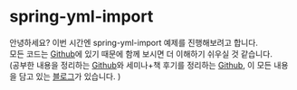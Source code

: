 # spring-yml-import

안녕하세요? 이번 시간엔 spring-yml-import 예제를 진행해보려고 합니다.  
모든 코드는 [Github](https://github.com/jojoldu/blog-code/tree/master/spring-yml-import)에 있기 때문에 함께 보시면 더 이해하기 쉬우실 것 같습니다.  
(공부한 내용을 정리하는 [Github](https://github.com/jojoldu/blog-code)와 세미나+책 후기를 정리하는 [Github](https://github.com/jojoldu/review), 이 모든 내용을 담고 있는 [블로그](http://jojoldu.tistory.com/)가 있습니다. )<br/>
 
